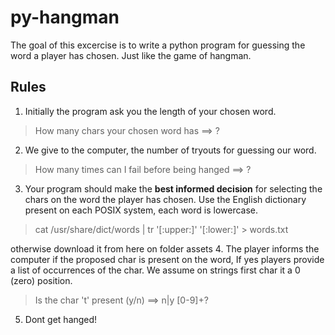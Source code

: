 # py-hangman

The goal of this excercise is to write a python program for guessing the word a player has chosen. Just like the game of hangman.

## Rules
1. Initially the program ask you the length of your chosen word.
> How many chars your chosen word has ==> ?
2. We give to the computer, the number of tryouts for guessing our word.
> How many times can I fail before being hanged ==> ?
3. Your program should make the **best informed decision** for selecting the chars on the word the  player has chosen. Use the English dictionary present on each POSIX system, each word is lowercase.
> cat /usr/share/dict/words | tr '[:upper:]' '[:lower:]' > words.txt

otherwise download it from here on folder assets
4. The player informs the computer if the proposed char is present on the word, If yes players provide a list of occurrences of the char. We assume on strings first char it a 0 (zero) position. 
> Is the char 't' present (y/n) ==> n|y [0-9]+?
5. Dont get hanged!